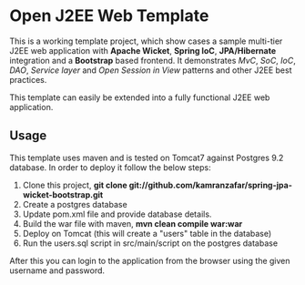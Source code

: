 # Open J2EE Web Template

This is a working template project, which show cases a sample multi-tier J2EE web application with __Apache Wicket__, __Spring IoC__, __JPA/Hibernate__ integration and a __Bootstrap__ based frontend. It demonstrates _MvC_, _SoC_, _IoC_, _DAO_, _Service layer_ and _Open Session in View_ patterns and other J2EE best practices.

This template can easily be extended into a fully functional J2EE web application.

## Usage

This template uses maven and is tested on Tomcat7 against Postgres 9.2 database. In order to deploy it follow the below steps:

1. Clone this project, __git clone git://github.com/kamranzafar/spring-jpa-wicket-bootstrap.git__
2. Create a postgres database
3. Update pom.xml file and provide database details.
4. Build the war file with maven, __mvn clean compile war:war__
5. Deploy on Tomcat (this will create a "users" table in the database)
6. Run the users.sql script in src/main/script on the postgres database

After this you can login to the application from the browser using the given username and password.
